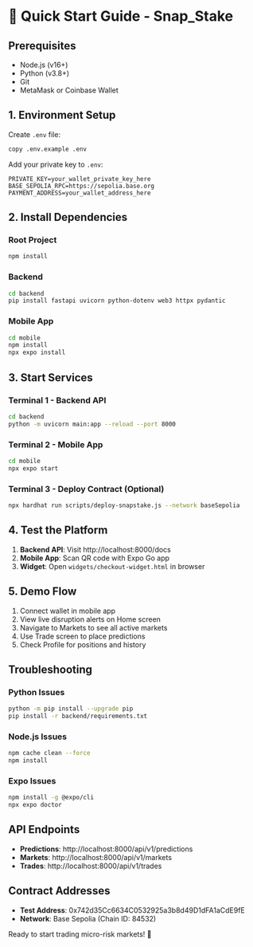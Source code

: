 # 🚀 Quick Start Guide - Snap_Stake

## Prerequisites
- Node.js (v16+)
- Python (v3.8+)
- Git
- MetaMask or Coinbase Wallet

## 1. Environment Setup

Create `.env` file:
```bash
copy .env.example .env
```

Add your private key to `.env`:
```
PRIVATE_KEY=your_wallet_private_key_here
BASE_SEPOLIA_RPC=https://sepolia.base.org
PAYMENT_ADDRESS=your_wallet_address_here
```

## 2. Install Dependencies

### Root Project
```bash
npm install
```

### Backend
```bash
cd backend
pip install fastapi uvicorn python-dotenv web3 httpx pydantic
```

### Mobile App
```bash
cd mobile
npm install
npx expo install
```

## 3. Start Services

### Terminal 1 - Backend API
```bash
cd backend
python -m uvicorn main:app --reload --port 8000
```

### Terminal 2 - Mobile App
```bash
cd mobile
npx expo start
```

### Terminal 3 - Deploy Contract (Optional)
```bash
npx hardhat run scripts/deploy-snapstake.js --network baseSepolia
```

## 4. Test the Platform

1. **Backend API**: Visit http://localhost:8000/docs
2. **Mobile App**: Scan QR code with Expo Go app
3. **Widget**: Open `widgets/checkout-widget.html` in browser

## 5. Demo Flow

1. Connect wallet in mobile app
2. View live disruption alerts on Home screen
3. Navigate to Markets to see all active markets
4. Use Trade screen to place predictions
5. Check Profile for positions and history

## Troubleshooting

### Python Issues
```bash
python -m pip install --upgrade pip
pip install -r backend/requirements.txt
```

### Node.js Issues
```bash
npm cache clean --force
npm install
```

### Expo Issues
```bash
npm install -g @expo/cli
npx expo doctor
```

## API Endpoints

- **Predictions**: http://localhost:8000/api/v1/predictions
- **Markets**: http://localhost:8000/api/v1/markets
- **Trades**: http://localhost:8000/api/v1/trades

## Contract Addresses

- **Test Address**: 0x742d35Cc6634C0532925a3b8d49D1dFA1aCdE9fE
- **Network**: Base Sepolia (Chain ID: 84532)

Ready to start trading micro-risk markets! 🎯
